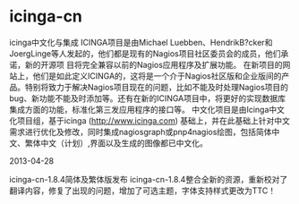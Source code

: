 icinga-cn
=========

icinga中文化与集成
ICINGA项目是由Michael Luebben、HendrikB?cker和JoergLinge等人发起的，他们都是现有的Nagios项目社区委员会的成员，他们承诺，新的开源项 目将完全兼容以前的Nagios应用程序及扩展功能。
在新项目的网站上，他们是如此定义ICINGA的，这将是一个介于Nagios社区版和企业版间的产 品。特别将致力于解决Nagios项目现在的问题，比如不能及时处理Nagios项目的bug、新功能不能及时添加等。还有在新的ICINGA项目中，将更好的实现数据库集成方面的功能，标准化第三发应用程序的接口等。
中文化项目是由Icinga中文化项目组，基于icinga
(http://www.icinga.com)
基础上，并在此基础上针对中文需求进行优化及修改，同时集成nagiosgraph或pnp4nagios绘图，包括简体中文、繁体中文（计划）,界面以及生成的图像都已中文化。


2013-04-28

icinga-cn-1.8.4简体及繁体版发布
icinga-cn-1.8.4整合全新的资源，重新校对了翻译内容，修复了出现的问题，增加了可选主题，字体支持样式更改为TTC！
